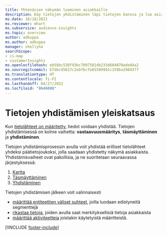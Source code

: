 ```yaml
---
title: Yhtenäisen näkymän luominen asiakkaille
description: Käy tietojen yhdistäminen läpi tietojen kanssa ja luo asiakasprofiilien yksittäinen päätietojoukko.
ms.date: 10/18/2021
ms.reviewer: mhart
ms.subservice: audience-insights
ms.topic: overview
author: adkuppa
ms.author: adkuppa
manager: shellyha
searchScope:
- ci-map
- customerInsights
ms.openlocfilehash: eb5bbc538f93bc7097581db233d684870ade84a2
ms.sourcegitcommit: b7dbcd5627c2ebfbcfe65589991c159ba290d377
ms.translationtype: HT
ms.contentlocale: fi-FI
ms.lasthandoff: 04/27/2022
ms.locfileid: "8646008"
---
```

# <a name="data-unification-overview"></a>Tietojen yhdistämisen yleiskatsaus

Kun [tietolähteet on määritetty](data-sources.md), tiedot voidaan yhdistää. Tietojen yhdistämisessä on kolme vaihetta: **vastaavuusmääritys**, **täsmäyttäminen** ja **yhdistäminen**.

Tietojen yhdistämisprosessin avulla voit yhdistää erilliset tietolähteet yhdeksi päätietojoukoksi, jolla saadaan yhdistetty näkymä asiakkaista. Yhdistämisvaiheet ovat pakollisia, ja ne suoritetaan seuraavassa järjestyksessä:

1. [Kartta](map-entities.md)
2. [Täsmäyttäminen](match-entities.md)
3. [Yhdistäminen](merge-entities.md)

Tietojen yhdistämisen jälkeen voit valinnaisesti

- [määrittää entiteettien väliset suhteet](relationships.md), joilla luodaan edistyneitä segmenttejä
- [rikastaa tietoja](enrichment-hub.md), joiden avulla saat merkityksellisiä tietoja asiakkaista
- [määrittää aktiviteetteja](activities.md) joistakin käytetyistä määritteistä.


[!INCLUDE [footer-include](includes/footer-banner.md)]